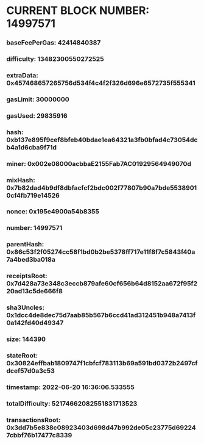 # CURRENT BLOCK NUMBER: 14997571

### baseFeePerGas: 42414840387
### difficulty: 13482300550272525
### extraData: 0x457468657265756d534f4c4f2f326d696e6572735f555341
### gasLimit: 30000000
### gasUsed: 29835916
### hash: 0xb137e895f9cef8bfeb40bdae1ea64321a3fb0bfad4c73054dcb4a1d6cba9f71d
### miner: 0x002e08000acbbaE2155Fab7AC01929564949070d
### mixHash: 0x7b82dad4b9df8dbfacfcf2bdc002f77807b90a7bde55389010cf4fb719e14526
### nonce: 0x195e4900a54b8355
### number: 14997571
### parentHash: 0x86c53f2f05274cc58f1bd0b2be5378ff717e11f8f7c5843f40a7a4bed3ba018a
### receiptsRoot: 0x7d428a73e348c3eccb879afe60cf656b64d8152aa672f95f220ad13c5de666f8
### sha3Uncles: 0x1dcc4de8dec75d7aab85b567b6ccd41ad312451b948a7413f0a142fd40d49347
### size: 144390
### stateRoot: 0x30824effbab1809747f1cbfcf783113b69a591bd0372b2497cfdcef57d0a3c53
### timestamp: 2022-06-20 16:36:06.533555
### totalDifficulty: 52174662082551831713523
### transactionsRoot: 0x3dd7b5e838c08923403d698d47b992de05c23775d692247cbbf76b17477c8339
